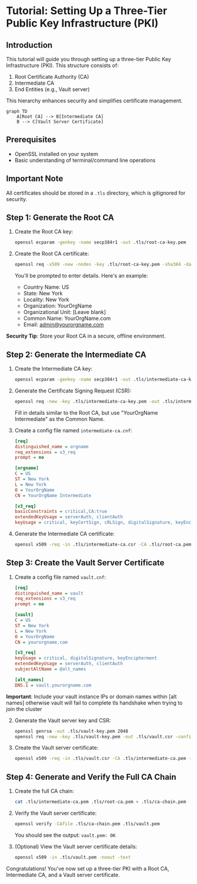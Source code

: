 # Tutorial: Setting Up a Three-Tier Public Key Infrastructure (PKI)

## Introduction

This tutorial will guide you through setting up a three-tier Public Key Infrastructure (PKI). This structure consists of:

1. Root Certificate Authority (CA)
2. Intermediate CA
3. End Entities (e.g., Vault server)

This hierarchy enhances security and simplifies certificate management.


```mermaid
graph TD
    A[Root CA] --> B[Intermediate CA]
    B --> C[Vault Server Certificate]
```

## Prerequisites

- OpenSSL installed on your system
- Basic understanding of terminal/command line operations

## Important Note

All certificates should be stored in a `.tls` directory, which is gitignored for security.

## Step 1: Generate the Root CA

1. Create the Root CA key:
   ```bash
   openssl ecparam -genkey -name secp384r1 -out .tls/root-ca-key.pem
   ```

2. Create the Root CA certificate:
   ```bash
   openssl req -x509 -new -nodes -key .tls/root-ca-key.pem -sha384 -days 3653 -out .tls/root-ca.pem
   ```
   
   You'll be prompted to enter details. Here's an example:
   - Country Name: US
   - State: New York
   - Locality: New York
   - Organization: YourOrgName
   - Organizational Unit: [Leave blank]
   - Common Name: YourOrgName.com
   - Email: admin@yourorgname.com

**Security Tip**: Store your Root CA in a secure, offline environment.

## Step 2: Generate the Intermediate CA

1. Create the Intermediate CA key:
   ```bash
   openssl ecparam -genkey -name secp384r1 -out .tls/intermediate-ca-key.pem
   ```

2. Generate the Certificate Signing Request (CSR):
   ```bash
   openssl req -new -key .tls/intermediate-ca-key.pem -out .tls/intermediate-ca.csr
   ```
   
   Fill in details similar to the Root CA, but use "YourOrgName Intermediate" as the Common Name.

3. Create a config file named `intermediate-ca.cnf`:
   ```ini
   [req]
   distinguished_name = orgname
   req_extensions = v3_req
   prompt = no

   [orgname]
   C = US
   ST = New York
   L = New York
   O = YourOrgName
   CN = YourOrgName Intermediate

   [v3_req]
   basicConstraints = critical,CA:true
   extendedKeyUsage = serverAuth, clientAuth
   keyUsage = critical, keyCertSign, cRLSign, digitalSignature, keyEncipherment
   ```

4. Generate the Intermediate CA certificate:
   ```bash
   openssl x509 -req -in .tls/intermediate-ca.csr -CA .tls/root-ca.pem -CAkey .tls/root-ca-key.pem -CAcreateserial -out .tls/intermediate-ca.pem -days 1827 -sha384 -extfile intermediate-ca.cnf -extensions v3_req
   ```

## Step 3: Create the Vault Server Certificate

1. Create a config file named `vault.cnf`:
   ```ini
   [req]
   distinguished_name = vault
   req_extensions = v3_req
   prompt = no

   [vault]
   C = US
   ST = New York
   L = New York
   O = YourOrgName
   CN = yourorgname.com

   [v3_req]
   keyUsage = critical, digitalSignature, keyEncipherment
   extendedKeyUsage = serverAuth, clientAuth
   subjectAltName = @alt_names

   [alt_names]
   DNS.1 = vault.yourorgname.com
   ```
**Important**: Include your vault instance IPs or domain names within [alt names] otherwise vault will fail to complete tls handshake when trying to join the cluster

2. Generate the Vault server key and CSR:
   ```bash
   openssl genrsa -out .tls/vault-key.pem 2048
   openssl req -new -key .tls/vault-key.pem -out .tls/vault.csr -config vault.cnf
   ```

3. Create the Vault server certificate:
   ```bash
   openssl x509 -req -in .tls/vault.csr -CA .tls/intermediate-ca.pem -CAkey .tls/intermediate-ca-key.pem -CAcreateserial -out .tls/vault.pem -days 365 -sha384 -extfile vault.cnf -extensions v3_req
   ```

## Step 4: Generate and Verify the Full CA Chain

1. Create the full CA chain:
   ```bash
   cat .tls/intermediate-ca.pem .tls/root-ca.pem > .tls/ca-chain.pem
   ```

2. Verify the Vault server certificate:
   ```bash
   openssl verify -CAfile .tls/ca-chain.pem .tls/vault.pem
   ```
   
   You should see the output: `vault.pem: OK`

3. (Optional) View the Vault server certificate details:
   ```bash
   openssl x509 -in .tls/vault.pem -noout -text
   ```

Congratulations! You've now set up a three-tier PKI with a Root CA, Intermediate CA, and a Vault server certificate.

